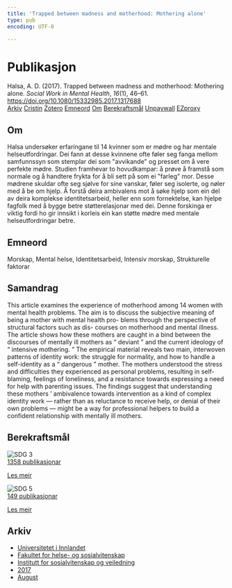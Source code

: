 ```yaml
---
title: 'Trapped between madness and motherhood: Mothering alone'
type: pub
encoding: UTF-8

---
```

<h1>Publikasjon</h1>
<article id="csl-bib-container-LE8IMU9I" class="csl-bib-container">
  <div class="csl-bib-body"> <div class="csl-entry">Halsa, A. D. (2017). Trapped between madness and motherhood: Mothering alone. <i>Social Work in Mental Health</i>, <i>16</i>(1), 46–61. <a href="https://doi.org/10.1080/15332985.2017.1317688">https://doi.org/10.1080/15332985.2017.1317688</a></div> </div>
  <div class="csl-bib-buttons">
    <a href="#taxonomy-article-LE8IMU9I" alt="archive" class="csl-bib-button">Arkiv</a>
    <a href="https://app.cristin.no/results/show.jsf?id=1489335" alt="Cristin" class="csl-bib-button">Cristin</a>
    <a href="http://zotero.org/groups/5881554/items/LE8IMU9I" alt="Zotero" class="csl-bib-button">Zotero</a>
    <a href="#keywords-article-LE8IMU9I" alt="keywords" class="csl-bib-button">Emneord</a>
    <a href="#about-article-LE8IMU9I" alt="about_pub" class="csl-bib-button">Om</a>
    <a href="#sdg-article-LE8IMU9I" alt="sdg" class="csl-bib-button">Berekraftsmål</a>
    <a href="https://doi.org/10.1080/15332985.2017.1317688" alt="Unpaywall" class="csl-bib-button">Unpaywall</a>
    <a href="https://doi.org/10.1080/15332985.2017.1317688" alt="EZproxy" class="csl-bib-button">EZproxy</a>
  </div>
  <div id="csl-bib-meta-container-LE8IMU9I"></div>
</article>
<div id="csl-bib-meta-LE8IMU9I" class="csl-bib-meta">
  <article id="about-article-LE8IMU9I" class="about_pub-article">
    <h1>Om</h1>
    Halsa undersøker erfaringane til 14 kvinner som er mødre og har mentale helseutfordringar. Dei fann at desse kvinnene ofte føler seg fanga mellom samfunnssyn som stemplar dei som "avvikande" og presset om å vere perfekte mødre. Studien framhevar to hovudkampar: å prøve å framstå som normale og å handtere frykta for å bli sett på som ei "farleg" mor. Desse mødrene skuldar ofte seg sjølve for sine vanskar, føler seg isolerte, og nøler med å be om hjelp. Å forstå deira ambivalens mot å søke hjelp som ein del av deira komplekse identitetsarbeid, heller enn som fornektelse, kan hjelpe fagfolk med å bygge betre støtterelasjonar med dei. Denne forskinga er viktig fordi ho gir innsikt i korleis ein kan støtte mødre med mentale helseutfordringar betre.
  </article>
  <article id="keywords-article-LE8IMU9I" class="keywords-article">
    <h1>Emneord</h1>
    Morskap, Mental helse, Identitetsarbeid, Intensiv morskap, Strukturelle faktorar
  </article>
  <article id="abstract-article-LE8IMU9I" class="abstract-article">
    <h1>Samandrag</h1>
    This article examines the experience of motherhood among 14 
women with mental health problems. The aim is to discuss the 
subjective meaning of being a mother with mental health pro- 
blems through the perspective of structural factors such as dis- 
courses on motherhood and mental illness. The article shows how 
these mothers are caught in a bind between the discourses of 
mentally ill mothers as 
“ 
deviant 
” 
and the current ideology of 
“ 
intensive mothering. 
” 
The empirical material reveals two main, 
interwoven patterns of identity work: the struggle for normality, 
and how to handle a self-identity as a 
“ 
dangerous 
” 
mother. The 
mothers understood the stress and difficulties they experienced as 
personal problems, resulting in self-blaming, feelings of loneliness, 
and a resistance towards expressing a need for help with parenting 
issues. The findings suggest that 
understanding these mothers 
’ 
ambivalence towards intervention as a kind of complex identity 
work 
— 
rather than as reluctance to receive help, or denial of their 
own problems 
— 
might be a way for professional helpers to build a 
confident relationship with mentally ill mothers.
  </article>
  <article id="sdg-article-LE8IMU9I" class="sdg-article">
    <h1>Berekraftsmål</h1>
    <div class="sdg-container"><div id="sdg3" class="sdg">
        <img src="{{< params subfolder >}}images/sdg/sdg03_nn.png" class="image" alt="SDG 3">
        <div class="sdg-overlay">
          <a href="{{< params subfolder >}}nn/archive/?sdg=3#archive" class="sdg-publication-count"><span>1358</span> publikasjonar</a>
          <p><a href="https://fn.no/om-fn/fns-baerekraftsmaal/god-helse-og-livskvalitet?lang=nno-NO" class="sdg-read-more">Les meir</a></p>
        </div>
      </div> <div id="sdg5" class="sdg">
        <img src="{{< params subfolder >}}images/sdg/sdg05_nn.png" class="image" alt="SDG 5">
        <div class="sdg-overlay">
          <a href="{{< params subfolder >}}nn/archive/?sdg=5#archive" class="sdg-publication-count"><span>149</span> publikasjonar</a>
          <p><a href="https://fn.no/om-fn/fns-baerekraftsmaal/likestilling-mellom-kjoennene?lang=nno-NO" class="sdg-read-more">Les meir</a></p>
        </div>
      </div></div>
  </article>
  <article id="taxonomy-article-LE8IMU9I" class="taxonomy-article">
    <h1>Arkiv</h1>
    <ul>
      <li><a href="{{< params subfolder >}}nn/archive/?key=3DCRN523">Universitetet i Innlandet</a></li>
      <li><a href="{{< params subfolder >}}nn/archive/?key=IDKFS3MX">Fakultet for helse- og sosialvitenskap</a></li>
      <li><a href="{{< params subfolder >}}nn/archive/?key=CU4VFGCV">Institutt for sosialvitenskap og veiledning</a></li>
      <li><a href="{{< params subfolder >}}nn/archive/?key=7JQ4YUQB">2017</a></li>
      <li><a href="{{< params subfolder >}}nn/archive/?key=PLGL2FLF">August</a></li>
    </ul>
  </article>
</div>
